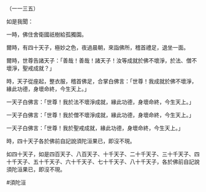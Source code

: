 （一一三五）

如是我聞：

一時，佛住舍衛國祇樹給孤獨園。

爾時，有四十天子，極妙之色，夜過晨朝，來詣佛所，稽首禮足，退坐一面。

爾時，世尊告諸天子：「善哉！善哉！諸天子！汝等成就於佛不壞淨，於法、僧不壞淨，聖戒成就？」

時，天子從座起，整衣服，稽首佛足，合掌白佛言：「世尊！我成就於佛不壞淨，緣此功德，身壞命終，今生天上。」

一天子白佛言：「世尊！我於法不壞淨成就，緣此功德，身壞命終，今生天上。」

一天子白佛言：「世尊！我於僧不壞淨成就，緣此功德，身壞命終，今生天上。」

一天子白佛言：「世尊！我於聖戒成就，緣此功德，身壞命終，今生天上。」

時，四十天子各於佛前自記說須陀洹果已，即沒不現。

如四十天子，如是四百天子、八百天子、十千天子、二十千天子、三十千天子、四十千天子、五十千天子、六十千天子、七十千天子、八十千天子，各於佛前自記說須陀洹果已，即沒不現。



#須陀洹
